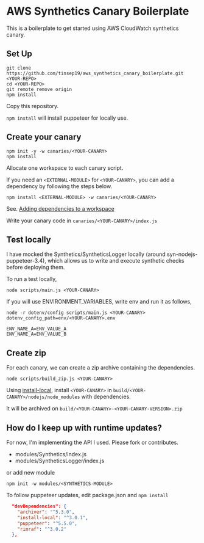 # AWS Synthetics Canary Boilerplate

This is a boilerplate to get started using AWS CloudWatch synthetics canary.

## Set Up

```shell
git clone https://github.com/tinsep19/aws_synthetics_canary_boilerplate.git <YOUR-REPO>
cd <YOUR-REPO>
git remote remove origin
npm install
```

Copy this repository.

`npm install` will install puppeteer for locally use.

## Create your canary

```shell
npm init -y -w canaries/<YOUR-CANARY>
npm install
```

Allocate one workspace to each canary script.

If you need an `<EXTERNAL-MODULE>` for `<YOUR-CANARY>`, you can add a dependency by following the steps below.

`npm install <EXTERNAL-MODULE> -w canaries/<YOUR-CANARY>`

See. [Adding dependencies to a workspace](https://docs.npmjs.com/cli/v7/using-npm/workspaces#adding-dependencies-to-a-workspace)

Write your canary code in `canaries/<YOUR-CANARY>/index.js`

## Test locally

I have mocked the Synthetics/SyntheticsLogger locally (around syn-nodejs-puppeteer-3.4),
which allows us to write and execute synthetic checks before deploying them.

To run a test locally,

`node scripts/main.js <YOUR-CANARY>`

If you will use ENVIRONMENT_VARIABLES, write env and run it as follows,

`node -r dotenv/config scripts/main.js <YOUR-CANARY> dotenv_config_path=env/<YOUR-CANARY>.env`

```.env
ENV_NAME_A=ENV_VALUE_A
ENV_NAME_A=ENV_VALUE_B
```

## Create zip

For each canary, we can create a zip archive containing the dependencies.

`node scripts/build_zip.js <YOUR-CANARY>`

Using [install-local](https://www.npmjs.com/package/install-local), install `<YOUR-CANARY>` in `build/<YOUR-CANARY>/nodejs/node_modules` with dependencies.

It will be archived on `build/<YOUR-CANARY>-<YOUR-CANARY-VERSION>.zip`

## How do I keep up with runtime updates?

For now, I'm implementing the API I used.
Please fork or contributes.

- modules/Synthetics/index.js
- modules/SyntheticsLogger/index.js

or add new module

`npm init -w modules/<SYNTHETICS-MODULE>`

To follow puppeteer updates, edit package.json and `npm install`

```package.json
  "devDependencies": {
    "archiver": "^5.3.0",
    "install-local": "^3.0.1",
    "puppeteer": "^5.5.0",
    "rimraf": "^3.0.2"
  },
```

